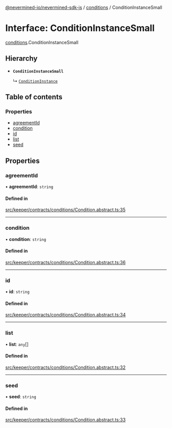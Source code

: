 [@nevermined-io/nevermined-sdk-js](../code-reference.md) / [conditions](../modules/conditions.md) / ConditionInstanceSmall

# Interface: ConditionInstanceSmall

[conditions](../modules/conditions.md).ConditionInstanceSmall

## Hierarchy

- **`ConditionInstanceSmall`**

  ↳ [`ConditionInstance`](conditions.ConditionInstance.md)

## Table of contents

### Properties

- [agreementId](conditions.ConditionInstanceSmall.md#agreementid)
- [condition](conditions.ConditionInstanceSmall.md#condition)
- [id](conditions.ConditionInstanceSmall.md#id)
- [list](conditions.ConditionInstanceSmall.md#list)
- [seed](conditions.ConditionInstanceSmall.md#seed)

## Properties

### agreementId

• **agreementId**: `string`

#### Defined in

[src/keeper/contracts/conditions/Condition.abstract.ts:35](https://github.com/nevermined-io/sdk-js/blob/7d7cf7d/src/keeper/contracts/conditions/Condition.abstract.ts#L35)

___

### condition

• **condition**: `string`

#### Defined in

[src/keeper/contracts/conditions/Condition.abstract.ts:36](https://github.com/nevermined-io/sdk-js/blob/7d7cf7d/src/keeper/contracts/conditions/Condition.abstract.ts#L36)

___

### id

• **id**: `string`

#### Defined in

[src/keeper/contracts/conditions/Condition.abstract.ts:34](https://github.com/nevermined-io/sdk-js/blob/7d7cf7d/src/keeper/contracts/conditions/Condition.abstract.ts#L34)

___

### list

• **list**: `any`[]

#### Defined in

[src/keeper/contracts/conditions/Condition.abstract.ts:32](https://github.com/nevermined-io/sdk-js/blob/7d7cf7d/src/keeper/contracts/conditions/Condition.abstract.ts#L32)

___

### seed

• **seed**: `string`

#### Defined in

[src/keeper/contracts/conditions/Condition.abstract.ts:33](https://github.com/nevermined-io/sdk-js/blob/7d7cf7d/src/keeper/contracts/conditions/Condition.abstract.ts#L33)
